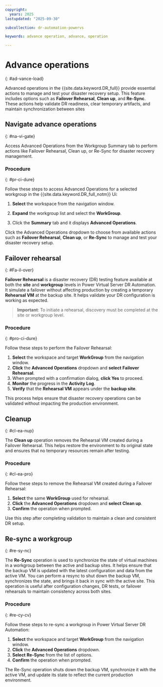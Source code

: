 ```yaml
---
copyright:
  years: 2025
lastupdated: "2025-09-30"

subcollection: dr-automation-powervs

keywords: advance operation, advance, operation

---
```


# Advance operations
{: #ad-vance-load}

Advanced operations in the {{site.data.keyword.DR_full}} provide essential actions to manage and test your disaster recovery setup. This feature includes options such as **Failover Rehearsal**, **Clean up**, and **Re-Sync**. These actions help validate DR readiness, clear temporary artifacts, and maintain synchronization between sites

## Navigate advance operations
{: #na-vi-gate}

Access Advanced Operations from the Workgroup Summary tab to perform actions like Failover Rehearsal, Clean up, or Re-Sync for disaster recovery management.

### Procedure
{: #pr-ci-dure}

Follow these steps to access Advanced Operations for a selected workgroup in the {{site.data.keyword.DR_full_notm}} Ui:

1. **Select** the workspace from the navigation window.

2. **Expand** the workgroup list and select the **WorkGroup**.

3. Click the **Summary** tab and it displays **Advanced Operations**.

Click the Advanced Operations dropdown to choose from available actions such as **Failover Rehearsal**, **Clean up**, or **Re-Sync** to manage and test your disaster recovery setup.

## Failover rehearsal
{: #Fa-il-over}

**Failover Rehearsal** is a disaster recovery (DR) testing feature available at both the **site** and **workgroup** levels in Power Virtual Server DR Automation. It simulate a failover without affecting production by creating a temporary **Rehearsal VM** at the backup site. It helps validate your DR configuration is working as expected.

> **Important**: To initiate a rehearsal, discovery must be completed at the site or workgroup level.

### Procedure
{: #pro-ci-dure}

Follow these steps to perform the Failover Rehearsal:

1. **Select** the workspace and target **WorkGroup** from the navigation window.  
2. **Click** the **Advanced Operations** dropdown and **select** **Failover Rehearsal**.  
3. When prompted with a confirmation dialog, **click Yes** to proceed.  
4. **Monitor** the progress in the **Activity Log**.  
5. **Verify** that the **Rehearsal VM** appears under the **backup site**.  

This process helps ensure that disaster recovery operations can be validated without impacting the production environment.

## Cleanup
{: #cl-ea-nup}

The **Clean up** operation removes the Rehearsal VM created during a Failover Rehearsal. This helps restore the environment to its original state and ensures that no temporary resources remain after testing.

### Procedure
{: #cl-ea-pro}

Follow these steps to remove the Rehearsal VM created during a Failover Rehearsal:

1. **Select** the same **WorkGroup** used for rehearsal.  
2. **Click** the **Advanced Operations** dropdown and **select** **Clean up**.  
3. **Confirm** the operation when prompted.

Use this step after completing validation to maintain a clean and consistent DR setup.

## Re-sync a workgroup
{: #re-sy-nc}

The **Re-Sync** operation is used to synchronize the state of virtual machines in a workgroup between the active and backup sites. It helps ensure that the backup VM is updated with the latest configuration and data from the active VM. You can perform a resync to shut down the backup VM, synchronizes the state, and brings it back in sync with the active site. This operation is useful after configuration changes, DR tests, or failover rehearsals to maintain consistency across both sites.

### Procedure
{: #re-cy-cv}

Follow these steps to re-sync a workgroup in Power Virtual Server DR Automation:

1. **Select** the workspace and target **WorkGroup** from the navigation window.
2. **Click** the **Advanced Operations** dropdown.  
3. **Select** **Re-Sync** from the list of options.  
4. **Confirm** the operation when prompted.

The Re-Sync operation shuts down the backup VM, synchronize it with the active VM, and update its state to reflect the current production environment.
